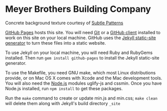 Meyer Brothers Building Company
========

Concrete background texture courtesy of [Subtle Patterns](http://subtlepatterns.com)

[GitHub Pages][ghp] hosts this site. You will need [Git][git] or a [GitHub client][client] installed to work on this site on your local machine. GitHub uses the [Jekyll static-site generator][jekyll] to turn these files into a static website.

To use Jekyll on your local machine, you will need Ruby and RubyGems installed. Then run `gem install github-pages` to install the Jekyll static-site generator.

To use the Makefile, you need GNU make, which most Linux distributions provide, or on Mac OS X comes with Xcode and the Mac development tools. You will also need the [Node.js][node] modules uglify-js and cssmin. Once you have Node.js installed, run `npm install` to get these packages.

Run the `make` command to create or update min.js and min.css; `make clean` will delete them along with Jekyll's build directory `_site`

[ghp]: http://pages.github.com/ "Websites for you and your projects"
[git]: http://git-scm.com/downloads "Check the GUI Clients page"
[client]: http://windows.github.com/ "GitHub for Windows"
[jekyll]: http://jekyllrb.com/
[node]: http://nodejs.org/

